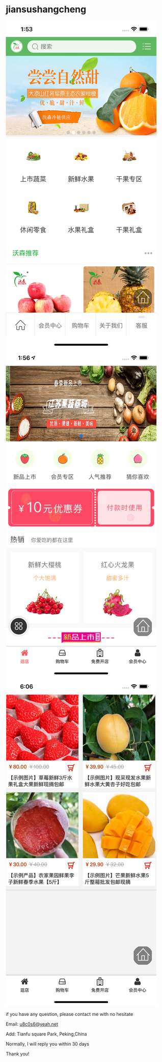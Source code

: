 # jiansushangcheng

![image](https://github.com/JaneMayan/jiansushangcheng/blob/master/1.png)
![image](https://github.com/JaneMayan/jiansushangcheng/blob/master/2.png)
![image](https://github.com/JaneMayan/jiansushangcheng/blob/master/3.png)

if you have any question, please contact me with no hesitate


Email: u8c0s6@yeah.net


Add: Tianfu square Park, Peking,China


Normally, I will reply you within 30 days


Thank you!

